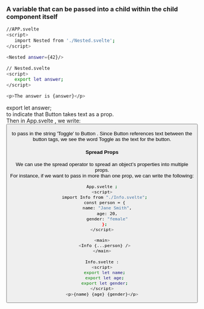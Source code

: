  ### A variable that can be passed into a child within the child component itself
 
 ```bash
//APP.svelte
<script>
	import Nested from './Nested.svelte';
</script>

<Nested answer={42}/>

// Nested.svelte
<script>
	export let answer;
</script>

<p>The answer is {answer}</p>

 ```
export let answer;  
to indicate that Button takes text as a prop.  
Then in App.svelte , we write:  
<Button text='Toggle' />  
to pass in the string 'Toggle' to Button . Since Button references text between the button tags, we see the word Toggle as the text for the button.  


#### Spread Props
We can use the spread operator to spread an object’s properties into multiple props.  
For instance, if we want to pass in more than one prop, we can write the following:  
```bash
App.svelte ;
<script>
  import Info from "./Info.svelte";
  const person = {
    name: "Jane Smith",
    age: 20,
    gender: "female"
  };
</script>

<main>
  <Info {...person} />
</main>

Info.svelte :
<script>
  export let name;
  export let age;
  export let gender;
</script>
<p>{name} {age} {gender}</p>
```
